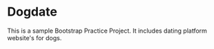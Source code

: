 # Dogdate

This is a sample Bootstrap Practice Project.
It includes dating platform website's for dogs.
